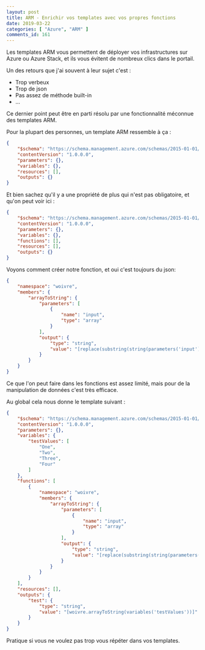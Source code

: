 ```yaml
---
layout: post
title: ARM - Enrichir vos templates avec vos propres fonctions
date: 2019-03-22
categories: [ "Azure", "ARM" ]
comments_id: 161 
---
```


Les templates ARM vous permettent de déployer vos infrastructures sur Azure ou Azure Stack, et ils vous évitent de nombreux clics dans le portail.

Un des retours que j'ai souvent à leur sujet c'est :

- Trop verbeux
- Trop de json
- Pas assez de méthode built-in
- ...

Ce dernier point peut être en parti résolu par une fonctionnalité méconnue des templates ARM.

Pour la plupart des personnes, un template ARM ressemble à ça :

```json
{
    "$schema": "https://schema.management.azure.com/schemas/2015-01-01/deploymentTemplate.json#",
    "contentVersion": "1.0.0.0",
    "parameters": {},
    "variables": {},
    "resources": [],
    "outputs": {}
}
```

Et bien sachez qu'il y a une propriété de plus qui n'est pas obligatoire, et qu'on peut voir ici :

```json
{
    "$schema": "https://schema.management.azure.com/schemas/2015-01-01/deploymentTemplate.json#",
    "contentVersion": "1.0.0.0",
    "parameters": {},
    "variables": {},
    "functions": [],
    "resources": [],
    "outputs": {}
}
```

Voyons comment créer notre fonction, et oui c'est toujours du json:

```json
{
    "namespace": "woivre",
    "members": {
        "arrayToString": {
            "parameters": [
                {
                    "name": "input",
                    "type": "array"
                }
            ],
            "output": {
                "type": "string",
                "value": "[replace(substring(string(parameters('input')), 1, sub(length(string(parameters('input'))), 2)), '\"', '')]"
            }
        }
    }
}
```

Ce que l'on peut faire dans les fonctions est assez limité, mais pour de la manipulation de données c'est très efficace.

Au global cela nous donne le template suivant :

```json
{
    "$schema": "https://schema.management.azure.com/schemas/2015-01-01/deploymentTemplate.json#",
    "contentVersion": "1.0.0.0",
    "parameters": {},
    "variables": {
        "testValues": [
            "One",
            "Two",
            "Three",
            "Four"
        ]
    },
    "functions": [
        {
            "namespace": "woivre",
            "members": {
                "arrayToString": {
                    "parameters": [
                        {
                            "name": "input",
                            "type": "array"
                        }
                    ],
                    "output": {
                        "type": "string",
                        "value": "[replace(substring(string(parameters('input')), 1, sub(length(string(parameters('input'))), 2)), '\"', '')]"
                    }
                }
            }
        }
    ],
    "resources": [],
    "outputs": {
        "test": {
            "type": "string",
            "value": "[woivre.arrayToString(variables('testValues'))]"
        }
    }
}
```

Pratique si vous ne voulez pas trop vous répéter dans vos templates.
